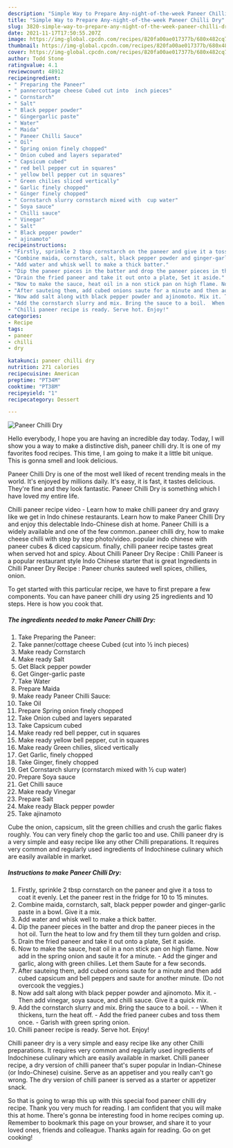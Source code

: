 ```yaml
---
description: "Simple Way to Prepare Any-night-of-the-week Paneer Chilli Dry"
title: "Simple Way to Prepare Any-night-of-the-week Paneer Chilli Dry"
slug: 3820-simple-way-to-prepare-any-night-of-the-week-paneer-chilli-dry
date: 2021-11-17T17:50:55.207Z
image: https://img-global.cpcdn.com/recipes/820fa00ae017377b/680x482cq70/paneer-chilli-dry-recipe-main-photo.jpg
thumbnail: https://img-global.cpcdn.com/recipes/820fa00ae017377b/680x482cq70/paneer-chilli-dry-recipe-main-photo.jpg
cover: https://img-global.cpcdn.com/recipes/820fa00ae017377b/680x482cq70/paneer-chilli-dry-recipe-main-photo.jpg
author: Todd Stone
ratingvalue: 4.1
reviewcount: 48912
recipeingredient:
- " Preparing the Paneer"
- " pannercottage cheese Cubed cut into  inch pieces"
- " Cornstarch"
- " Salt"
- " Black pepper powder"
- " Gingergarlic paste"
- " Water"
- " Maida"
- " Paneer Chilli Sauce"
- " Oil"
- " Spring onion finely chopped"
- " Onion cubed and layers separated"
- " Capsicum cubed"
- " red bell pepper cut in squares"
- " yellow bell pepper cut in squares"
- " Green chilies sliced vertically"
- " Garlic finely chopped"
- " Ginger finely chopped"
- " Cornstarch slurry cornstarch mixed with  cup water"
- " Soya sauce"
- " Chilli sauce"
- " Vinegar"
- " Salt"
- " Black pepper powder"
- " ajinamoto"
recipeinstructions:
- "Firstly, sprinkle 2 tbsp cornstarch on the paneer and give it a toss to coat it evenly. Let the paneer rest in the fridge for 10 to 15 minutes."
- "Combine maida, cornstarch, salt, black pepper powder and ginger-garlic paste in a bowl. Give it a mix."
- "Add water and whisk well to make a thick batter."
- "Dip the paneer pieces in the batter and drop the paneer pieces in the hot oil. Turn the heat to low and fry them till they turn golden and crisp."
- "Drain the fried paneer and take it out onto a plate, Set it aside."
- "Now to make the sauce, heat oil in a non stick pan on high flame. Now add in the spring onion and saute it for a minute. Add the ginger and garlic, along with green chilies. Let them Saute for a few seconds."
- "After sauteing them, add cubed onions saute for a minute and then add cubed capsicum and bell peppers and saute for another minute. (Do not overcook the veggies.)"
- "Now add salt along with black pepper powder and ajinomoto. Mix it. Then add vinegar, soya sauce, and chilli sauce. Give it a quick mix."
- "Add the cornstarch slurry and mix. Bring the sauce to a boil.  When it thickens, turn the heat off. Add the fried paneer cubes and toss them once. Garish with green spring onion."
- "Chilli paneer recipe is ready. Serve hot. Enjoy!"
categories:
- Recipe
tags:
- paneer
- chilli
- dry

katakunci: paneer chilli dry 
nutrition: 271 calories
recipecuisine: American
preptime: "PT34M"
cooktime: "PT38M"
recipeyield: "1"
recipecategory: Dessert

---
```



![Paneer Chilli Dry](https://img-global.cpcdn.com/recipes/820fa00ae017377b/680x482cq70/paneer-chilli-dry-recipe-main-photo.jpg)

Hello everybody, I hope you are having an incredible day today. Today, I will show you a way to make a distinctive dish, paneer chilli dry. It is one of my favorites food recipes. This time, I am going to make it a little bit unique. This is gonna smell and look delicious.

Paneer Chilli Dry is one of the most well liked of recent trending meals in the world. It's enjoyed by millions daily. It's easy, it is fast, it tastes delicious. They're fine and they look fantastic. Paneer Chilli Dry is something which I have loved my entire life.

Chilli paneer recipe video - Learn how to make chilli paneer dry and gravy like we get in Indo chinese restaurants. Learn how to make Paneer Chilli Dry and enjoy this delectable Indo-Chinese dish at home. Paneer Chilli is a widely available and one of the few common..paneer chilli dry, how to make cheese chilli with step by step photo/video. popular indo chinese with paneer cubes &amp; diced capsicum. finally, chilli paneer recipe tastes great when served hot and spicy. About Chilli Paneer Dry Recipe : Chilli Paneer is a popular restaurant style Indo Chinese starter that is great Ingredients in Chilli Paneer Dry Recipe : Paneer chunks sauteed well spices, chillies, onion.


To get started with this particular recipe, we have to first prepare a few components. You can have paneer chilli dry using 25 ingredients and 10 steps. Here is how you cook that.

<!--inarticleads1-->

##### The ingredients needed to make Paneer Chilli Dry:

1. Take  Preparing the Paneer:
1. Take  panner/cottage cheese Cubed (cut into ½ inch pieces)
1. Make ready  Cornstarch
1. Make ready  Salt
1. Get  Black pepper powder
1. Get  Ginger-garlic paste
1. Take  Water
1. Prepare  Maida
1. Make ready  Paneer Chilli Sauce:
1. Take  Oil
1. Prepare  Spring onion finely chopped
1. Take  Onion cubed and layers separated
1. Take  Capsicum cubed
1. Make ready  red bell pepper, cut in squares
1. Make ready  yellow bell pepper, cut in squares
1. Make ready  Green chilies, sliced vertically
1. Get  Garlic, finely chopped
1. Take  Ginger, finely chopped
1. Get  Cornstarch slurry (cornstarch mixed with ½ cup water)
1. Prepare  Soya sauce
1. Get  Chilli sauce
1. Make ready  Vinegar
1. Prepare  Salt
1. Make ready  Black pepper powder
1. Take  ajinamoto


Cube the onion, capsicum, slit the green chillies and crush the garlic flakes roughly. You can very finely chop the garlic too and use. Chilli paneer dry is a very simple and easy recipe like any other Chilli preparations. It requires very common and regularly used ingredients of Indochinese culinary which are easily available in market. 

<!--inarticleads2-->

##### Instructions to make Paneer Chilli Dry:

1. Firstly, sprinkle 2 tbsp cornstarch on the paneer and give it a toss to coat it evenly. Let the paneer rest in the fridge for 10 to 15 minutes.
1. Combine maida, cornstarch, salt, black pepper powder and ginger-garlic paste in a bowl. Give it a mix.
1. Add water and whisk well to make a thick batter.
1. Dip the paneer pieces in the batter and drop the paneer pieces in the hot oil. Turn the heat to low and fry them till they turn golden and crisp.
1. Drain the fried paneer and take it out onto a plate, Set it aside.
1. Now to make the sauce, heat oil in a non stick pan on high flame. Now add in the spring onion and saute it for a minute. - Add the ginger and garlic, along with green chilies. Let them Saute for a few seconds.
1. After sauteing them, add cubed onions saute for a minute and then add cubed capsicum and bell peppers and saute for another minute. (Do not overcook the veggies.)
1. Now add salt along with black pepper powder and ajinomoto. Mix it. - Then add vinegar, soya sauce, and chilli sauce. Give it a quick mix.
1. Add the cornstarch slurry and mix. Bring the sauce to a boil. -  - When it thickens, turn the heat off. - Add the fried paneer cubes and toss them once. - Garish with green spring onion.
1. Chilli paneer recipe is ready. Serve hot. Enjoy!


Chilli paneer dry is a very simple and easy recipe like any other Chilli preparations. It requires very common and regularly used ingredients of Indochinese culinary which are easily available in market. Chilli paneer recipe, a dry version of chilli paneer that&#39;s super popular in Indian-Chinese (or Indo-Chinese) cuisine. Serve as an appetiser and you really can&#39;t go wrong. The dry version of chilli paneer is served as a starter or appetizer snack. 

So that is going to wrap this up with this special food paneer chilli dry recipe. Thank you very much for reading. I am confident that you will make this at home. There's gonna be interesting food in home recipes coming up. Remember to bookmark this page on your browser, and share it to your loved ones, friends and colleague. Thanks again for reading. Go on get cooking!
